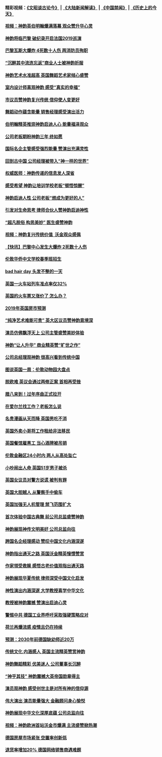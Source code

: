 #### 精彩视频：[《文昭谈古论今》](https://github.com/gfw-breaker/wenzhao/blob/master/README.md?t=01150931) | [《大陆新闻解读》](https://github.com/gfw-breaker/ntdtv-comedy/blob/master/README.md?t=01150931) | [《中国禁闻》](https://github.com/gfw-breaker/ntdtv-news/blob/master/README.md?t=01150931) | [《历史上的今天》](https://github.com/gfw-breaker/today-in-history/blob/master/README.md?t=01150931) 

#### [视频：神韵英伯明翰爆满落幕 观众赞升华心灵](../pages/nsc974/n10975642.md?t=01150931) 

#### [神韵将临巴黎 破纪录开启法国2019巡演](../pages/nsc974/n10975354.md?t=01150931) 

#### [巴黎瓦斯大爆炸 4死数十人伤 两消防员殉职](../pages/nsc974/n10973956.md?t=01150931) 

#### [“沉醉其中流连忘返”商业人士被神韵折服](../pages/nsc974/n10973730.md?t=01150931) 

#### [神韵艺术水准超高 英国舞蹈艺术家倾心盛赞](../pages/nsc974/n10973515.md?t=01150931) 

#### [室内设计师喜观神韵 感受“真实的幸福”](../pages/nsc974/n10973397.md?t=01150931) 

#### [市议员赞神韵复兴传统 信仰使人变更好](../pages/nsc974/n10973340.md?t=01150931) 

#### [舞蹈动作蕴含能量 销售经理感受演出活力](../pages/nsc974/n10973210.md?t=01150931) 

#### [伯明翰精英推崇神韵启迪人心 能量福泽观众](../pages/nsc974/n10971911.md?t=01150931) 

#### [公司老板期盼神韵三年 终如愿](../pages/nsc974/n10971777.md?t=01150931) 

#### [国际名企主管感受强烈能量 赞演出充满灵性](../pages/nsc974/n10971724.md?t=01150931) 

#### [回到古中国 公司经理被带入“神一样的世界”](../pages/nsc974/n10971705.md?t=01150931) 

#### [权威医师：神韵传递的信息发人深省](../pages/nsc974/n10971688.md?t=01150931) 

#### [感受希望 神韵让培训学校老板“顿悟惊醒”](../pages/nsc974/n10971444.md?t=01150931) 

#### [神韵启迪人性 公司老板“想成为更好的人”](../pages/nsc974/n10971424.md?t=01150931) 

#### [引发对生命思考 律师合伙人赞神韵启迪神性](../pages/nsc974/n10971151.md?t=01150931) 

#### [“超凡脱俗 构思美妙” 医生盛赞神韵](../pages/nsc974/n10971122.md?t=01150931) 

#### [视频：神韵复兴传统价值  沃金观众感佩](../pages/nsc974/n10970961.md?t=01150931) 

#### [【快讯】巴黎中心发生大爆炸 2死数十人伤](../pages/nsc974/n10970675.md?t=01150931) 

#### [伦敦华侨中文学校春季班招生](../pages/nsc974/n10970785.md?t=01150931) 

#### [bad hair day 头发不整的一天](../pages/nsc974/n10970780.md?t=01150931) 

#### [英国一火车站列车准点率仅32%](../pages/nsc974/n10970775.md?t=01150931) 

#### [英国的火车票又涨价了 怎么办？](../pages/nsc974/n10970766.md?t=01150931) 

#### [2019年英国房市预测](../pages/nsc974/n10970729.md?t=01150931) 

#### [“纯净艺术难能可贵” 英大区议员赞神韵意境深](../pages/nsc974/n10970162.md?t=01150931) 

#### [演员仿佛飘浮天上 公司主管盛赞美妙体验](../pages/nsc974/n10969882.md?t=01150931) 

#### [神韵“让人升华” 商业精英赞“旷世之作”](../pages/nsc974/n10969860.md?t=01150931) 

#### [公司总经理观神韵 很高兴看到传统中国](../pages/nsc974/n10969730.md?t=01150931) 

#### [图说英国一周：伦敦动物园大盘点](../pages/nsc974/n10969365.md?t=01150931) 

#### [脱欧难 英议会通过两修正案 首相再受挫](../pages/nsc974/n10968468.md?t=01150931) 

#### [腊八来到！过年序曲正式拉开](../pages/nsc974/n10968649.md?t=01150931) 

#### [在爱尔兰找工作？老板怎么说](../pages/nsc974/n10968555.md?t=01150931) 

#### [名贵漫画从天而降 英国男吃不消](../pages/nsc974/n10968559.md?t=01150931) 

#### [英国外卖小哥将工作租给非法移民](../pages/nsc974/n10968548.md?t=01150931) 

#### [英国餐馆雇黑工 当心酒牌被吊销](../pages/nsc974/n10968537.md?t=01150931) 

#### [伦敦金融区24小时内 两人从高处坠亡](../pages/nsc974/n10968533.md?t=01150931) 

#### [小吵闹出人命 英国51岁男子被杀](../pages/nsc974/n10968526.md?t=01150931) 

#### [英国女议员对警方说谎 被判有罪](../pages/nsc974/n10968517.md?t=01150931) 

#### [英国大胆贼人 从警察手中偷车](../pages/nsc974/n10968489.md?t=01150931) 

#### [英国加强无人机管理 禁飞范围扩大](../pages/nsc974/n10968473.md?t=01150931) 

#### [首次体验中国古典舞 前公司总监盛赞神韵](../pages/nsc974/n10967619.md?t=01150931) 

#### [神韵展现神传文明美好 公司总监向往](../pages/nsc974/n10967402.md?t=01150931) 

#### [跨国名企经理感动 赞叹中国文化内涵深遂](../pages/nsc974/n10967396.md?t=01150931) 

#### [神韵指出通天之路 英国沃金精英憧憬赞赏](../pages/nsc974/n10967254.md?t=01150931) 

#### [作家领受救赎 感悟古老价值观指出通天路](../pages/nsc974/n10967056.md?t=01150931) 

#### [神韵展现华夏传统 律师深受中国文化启发](../pages/nsc974/n10966824.md?t=01150931) 

#### [神性演出内涵深遂 大学教授喜学中华文化](../pages/nsc974/n10966804.md?t=01150931) 

#### [教授被神韵震撼 赞演出启迪心灵](../pages/nsc974/n10966792.md?t=01150931) 

#### [警惕中共 德国工业界呼吁采取强硬策略应对](../pages/nsc974/n10966701.md?t=01150931) 

#### [荷兰再爆流感 疫情且仍在持续](../pages/nsc974/n10965996.md?t=01150931) 

#### [预测：2030年前德国缺幼师近20万](../pages/nsc974/n10965934.md?t=01150931) 

#### [传统文化 内涵感人 英国主流精英赞赏神韵](../pages/nsc974/n10965374.md?t=01150931) 

#### [神韵舞蹈精彩 优美迷人 公司董事长沉醉](../pages/nsc974/n10965237.md?t=01150931) 

#### [“神乎其技” 神韵震撼大英帝国勋章得主](../pages/nsc974/n10964718.md?t=01150931) 

#### [演员观神韵 感受创世主是对所有神的信仰源](../pages/nsc974/n10964931.md?t=01150931) 

#### [伟大演出 演员能量强大 金融顾问身心愉悦](../pages/nsc974/n10964616.md?t=01150931) 

#### [神韵展现中华文化深厚底蕴 公司总监向往](../pages/nsc974/n10964581.md?t=01150931) 

#### [视频：神韵欧洲首站沃金市爆满 主流盛赞掀热潮](../pages/nsc974/n10964483.md?t=01150931) 

#### [德国房屋市场紧张 空置率创新低](../pages/nsc974/n10964397.md?t=01150931) 

#### [退货率增加20% 德国网络销售商遇难题](../pages/nsc974/n10964456.md?t=01150931) 

